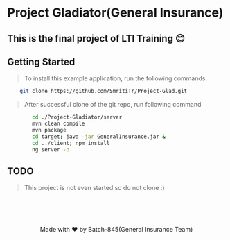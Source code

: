 # Project Gladiator(General Insurance)


## This is the final project of LTI Training :blush:


## Getting Started


> To install this example application, run the following commands:

```bash
    git clone https://github.com/SmritiTr/Project-Glad.git
```

> After successful clone of the git repo, run following command

```bash
        cd ./Project-Gladiator/server
        mvn clean compile
        mvn package
        cd target; java -jar GeneralInsurance.jar &
        cd ../client; npm install
        ng server -o
```


## TODO

> This project is not even started so do not clone :)


<br/><br/><br/>
<footer> <p align="center"> Made with ❤️ by Batch-845(General Insurance Team) </p> </footer>
